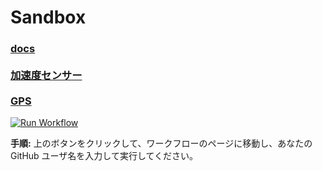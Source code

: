 # Sandbox

<h3>
<a href="https://jun1-max.github.io/Sandbox/">docs</a><br><br>
<a href="https://jun1-max.github.io/Sandbox/Accelerometer.html">加速度センサー</a><br><br>
<a href="https://jun1-max.github.io/Sandbox/GPS.html">GPS</a><br>
</h3>

[![Run Workflow](https://img.shields.io/badge/Run%20Workflow-Click%20Me-brightgreen)](https://github.com/YOUR_USERNAME/YOUR_REPOSITORY/actions/workflows/create-user-branch.yml)

**手順:** 上のボタンをクリックして、ワークフローのページに移動し、あなたの GitHub ユーザ名を入力して実行してください。
